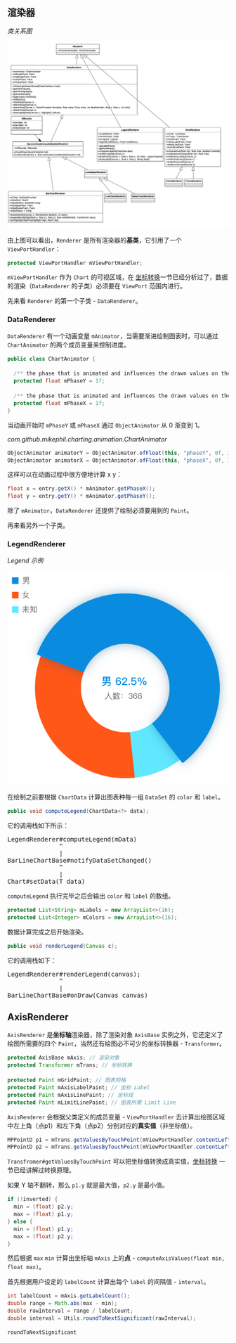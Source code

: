 渲染器
---

*类关系图*

![](images/renderer.png)

由上图可以看出，`Renderer` 是所有渲染器的**基类**，它引用了一个 `ViewPortHandler`：

```java
protected ViewPortHandler mViewPortHandler;
```

`mViewPortHandler` 作为 `Chart` 的可视区域，在 [坐标转换](coordinate-transformations.md)一节已经分析过了，数据的渲染（`DataRenderer` 的子类）必须要在 `ViewPort` 范围内进行。

先来看 `Renderer` 的第一个子类 - `DataRenderer`。

### DataRenderer

`DataRenderer` 有一个动画变量 `mAnimator`，当需要渐进绘制图表时，可以通过 `ChartAnimator` 的两个成员变量来控制进度。

```java
public class ChartAnimator {

  /** the phase that is animated and influences the drawn values on the y-axis */
  protected float mPhaseY = 1f;

  /** the phase that is animated and influences the drawn values on the x-axis */
  protected float mPhaseX = 1f;
}
```

当动画开始时 `mPhaseY` 或 `mPhaseX` 通过 `ObjectAnimator` 从 0 渐变到 1。

*com.github.mikephil.charting.animation.ChartAnimator*
```java
ObjectAnimator animatorY = ObjectAnimator.ofFloat(this, "phaseY", 0f, 1f);
ObjectAnimator animatorX = ObjectAnimator.ofFloat(this, "phaseX", 0f, 1f);
```

这样可以在动画过程中很方便地计算 x y：

```java
float x = entry.getX() * mAnimator.getPhaseX();
float y = entry.getY() * mAnimator.getPhaseY();
```

除了 `mAnimator`，`DataRenderer` 还提供了绘制必须要用到的 `Paint`。

再来看另外一个子类。

### LegendRenderer

*Legend 示例*

![](images/legendsample.png)

在绘制之前要根据 `ChartData` 计算出图表种每一组 `DataSet` 的 `color` 和 `label`。

```java
public void computeLegend(ChartData<?> data);
```

它的调用栈如下所示：

<pre>
LegendRenderer#computeLegend(mData)
              ^
              |
BarLineChartBase#notifyDataSetChanged()
              ^
              |
Chart#setData(T data)
</pre>

`computeLegend` 执行完毕之后会输出 `color` 和 `label` 的数组。

```java
protected List<String> mLabels = new ArrayList<>(16);
protected List<Integer> mColors = new ArrayList<>(16);
```

数据计算完成之后开始渲染。

```java
public void renderLegend(Canvas c);
```

它的调用栈如下：

<pre>
LegendRenderer#renderLegend(canvas);
              ^
              |
BarLineChartBase#onDraw(Canvas canvas)
</pre>

AxisRenderer
---

`AxisRenderer` 是**坐标轴**渲染器，除了渲染对象 `AxisBase` 实例之外，它还定义了绘图所需要的四个 `Paint`，当然还有绘图必不可少的坐标转换器 - `Transformer`。

```java
protected AxisBase mAxis; // 渲染对象
protected Transformer mTrans; // 坐标转换

protected Paint mGridPaint; // 图表网格
protected Paint mAxisLabelPaint; // 坐标 Label
protected Paint mAxisLinePaint; // 坐标线
protected Paint mLimitLinePaint; // 图表所需 Limit Line
```

`AxisRenderer` 会根据父类定义的成员变量 - `ViewPortHandler` 去计算出绘图区域中左上角（点p1）和左下角（点p2）分别对应的**真实值**（非坐标值）。

```java
MPPointD p1 = mTrans.getValuesByTouchPoint(mViewPortHandler.contentLeft(), mViewPortHandler.contentTop());
MPPointD p2 = mTrans.getValuesByTouchPoint(mViewPortHandler.contentLeft(), mViewPortHandler.contentBottom());
```

`Transfromer#getValuesByTouchPoint` 可以把坐标值转换成真实值，[坐标转换](coordinate-transformations.md) 一节已经讲解过转换原理。

如果 Y 轴不翻转，那么 `p1.y` 就是最大值，`p2.y` 是最小值。

```java
if (!inverted) {
  min = (float) p2.y;
  max = (float) p1.y;
} else {
  min = (float) p1.y;
  max = (float) p2.y;
}
```

然后根据 `max` `min` 计算出坐标轴 `mAxis` 上的**点** - `computeAxisValues(float min, float max)`。

首先根据用户设定的 `labelCount` 计算出每个 `label` 的间隔值 - `interval`。

```java
int labelCount = mAxis.getLabelCount();
double range = Math.abs(max - min);
double rawInterval = range / labelCount;
double interval = Utils.roundToNextSignificant(rawInterval);
```

`roundToNextSignificant` 
